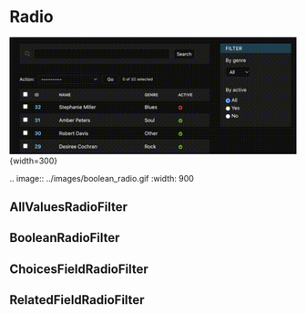 # Radio 

![boolean_radio](../static/images/boolean_radio.gif){width=300}



.. image:: ../images/boolean_radio.gif
    :width: 900



## AllValuesRadioFilter

## BooleanRadioFilter

## ChoicesFieldRadioFilter

## RelatedFieldRadioFilter
